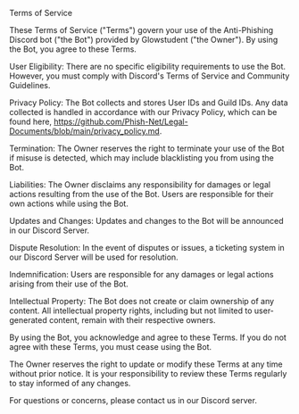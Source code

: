 Terms of Service

These Terms of Service ("Terms") govern your use of the Anti-Phishing Discord bot ("the Bot") provided by Glowstudent ("the Owner"). By using the Bot, you agree to these Terms.

User Eligibility:
There are no specific eligibility requirements to use the Bot. However, you must comply with Discord's Terms of Service and Community Guidelines.

Privacy Policy:
The Bot collects and stores User IDs and Guild IDs. Any data collected is handled in accordance with our Privacy Policy, which can be found here, https://github.com/Phish-Net/Legal-Documents/blob/main/privacy_policy.md.

Termination:
The Owner reserves the right to terminate your use of the Bot if misuse is detected, which may include blacklisting you from using the Bot.

Liabilities:
The Owner disclaims any responsibility for damages or legal actions resulting from the use of the Bot. Users are responsible for their own actions while using the Bot.

Updates and Changes:
Updates and changes to the Bot will be announced in our Discord Server.

Dispute Resolution:
In the event of disputes or issues, a ticketing system in our Discord Server will be used for resolution.

Indemnification:
Users are responsible for any damages or legal actions arising from their use of the Bot.

Intellectual Property:
The Bot does not create or claim ownership of any content. All intellectual property rights, including but not limited to user-generated content, remain with their respective owners.

By using the Bot, you acknowledge and agree to these Terms. If you do not agree with these Terms, you must cease using the Bot.

The Owner reserves the right to update or modify these Terms at any time without prior notice. It is your responsibility to review these Terms regularly to stay informed of any changes.

For questions or concerns, please contact us in our Discord server.
